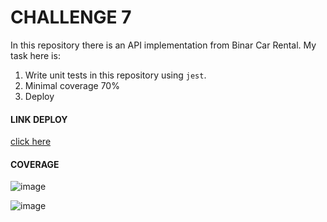 # CHALLENGE 7

In this repository there is an API implementation from Binar Car Rental.
My task here is:
1. Write unit tests in this repository using `jest`.
2. Minimal coverage 70%
3. Deploy

#### LINK DEPLOY
[click here](deploy-production-f7d1.up.railway.app)



#### COVERAGE
![image](https://github.com/mulyatma/BINAR/assets/100142273/75612d78-9f67-48a7-836a-8c40c94a698e)


![image](https://github.com/mulyatma/BINAR/assets/100142273/342bdeed-c97f-4170-8b2b-200eabac06b0)


